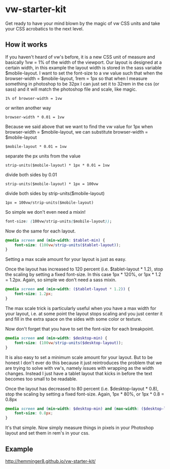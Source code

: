 # vw-starter-kit
Get ready to have your mind blown by the magic of vw CSS units and take your CSS acrobatics to the next level.

## How it works
If you haven't heard of vw's before, it is a new CSS unit of measure and basically 1vw = 1% of the width of the viewport.
Our layout is designed at a certain width, in this example the 
layout width is stored in the sass variable $mobile-layout.
I want to set the font-size to a vw value such that when 
the browser-width = $mobile-layout, 1rem = 1px so that when 
I measure something in photoshop to be 32px I can just set it 
to 32rem in the css (or sass) and it will match the photoshop file and scale, like magic.

	1% of browser-width = 1vw

or writen another way

	browser-width * 0.01 = 1vw

Because we said above that we want to find the vw value for 1px
when browser-width = $mobile-layout, we can substitute 
browser-width = $mobile-layout

	$mobile-layout * 0.01 = 1vw

separate the px units from the value

	strip-units($mobile-layout) * 1px * 0.01 = 1vw

divide both sides by 0.01

	strip-units($mobile-layout) * 1px = 100vw

divide both sides by strip-units($mobile-layout)

	1px = 100vw/strip-units($mobile-layout)

So simple we don't even need a mixin!
```css
font-size: (100vw/strip-units($mobile-layout));
```

Now do the same for each layout.
```scss
@media screen and (min-width: $tablet-min) {
	font-size: (100vw/strip-units($tablet-layout));
}
```

Setting a max scale amount for your layout is just as easy.

Once the layout has increased to 120 percent (i.e. $tablet-layout * 1.2), 
stop the scaling by setting a fixed font-size.
In this case 1px * 120%, or 1px * 1.2 = 1.2px.
Again, so simple we don't need a sass mixin.
```scss
@media screen and (min-width: ($tablet-layout * 1.2)) {
	font-size: 1.2px;
}
```
The max scale trick is particularly useful when you have a max width for your layout, i.e. at some point the layout stops scaling and you just center it and fill in the extra space on the sides with some color or texture.

Now don't forget that you have to set the font-size for each breakpoint.
```scss
@media screen and (min-width: $desktop-min) {
	font-size: (100vw/strip-units($desktop-layout));
}
```

It is also easy to set a minimum scale amount for your layout. But to be honest I don't ever do this because it just reintroduces the problem that we are trying to solve with vw's, namely issues with wrapping as the width changes. Instead I just have a tablet layout that kicks in before the text becomes too small to be readable.

Once the layout has decreased to 80 percent (i.e. $desktop-layout * 0.8), 
stop the scaling by setting a fixed font-size.
Again, 1px * 80%, or 1px * 0.8 = 0.8px
```scss
@media screen and (min-width: $desktop-min) and (max-width: ($desktop-layout * 0.8)) {
	font-size: 0.8px;
}
```

It's that simple. Now simply measure things in pixels in your Photoshop layout and set them in rem's in your css.

## Example
http://hemminger8.github.io/vw-starter-kit/
